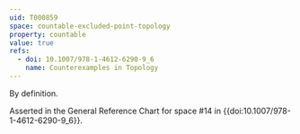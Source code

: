 ```yaml
---
uid: T000859
space: countable-excluded-point-topology
property: countable
value: true
refs:
  - doi: 10.1007/978-1-4612-6290-9_6
    name: Counterexamples in Topology
---
```

By definition.

Asserted in the General Reference Chart for space #14 in
{{doi:10.1007/978-1-4612-6290-9_6}}.

